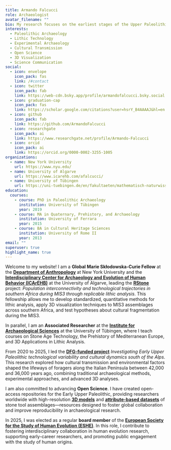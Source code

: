 ```yaml
---
title: Armando Falcucci
role: Archaeologist
avatar_filename: ""
bio: My research focuses on the earliest stages of the Upper Paleolithic across Europe and the Levant. I am currently investigating several Aurignacian and Ahmarian sites to understand the intricate relationships between archaeological patterns, cultural transmission, demic spread, and technological convergence.
interests:
  - Paleolithic Archaeology
  - Lithic Technology
  - Experimental Archaeology
  - Cultural Transmission
  - Open Science
  - 3D Visualization
  - Science Communication
social:
  - icon: envelope
    icon_pack: fas
    link: /#contact
  - icon: twitter
    icon_pack: fab
    link: https://web-cdn.bsky.app/profile/armandofalcucci.bsky.social
  - icon: graduation-cap
    icon_pack: fas
    link: https://scholar.google.com/citations?user=hsrY_B4AAAAJ&hl=en
  - icon: github
    icon_pack: fab
    link: https://github.com/ArmandoFalcucci
  - icon: researchgate
    icon_pack: ai
    link: https://www.researchgate.net/profile/Armando-Falcucci
  - icon: orcid
    icon_pack: ai
    link: https://orcid.org/0000-0002-3255-1005
organizations:
  - name: New York University
    url: https://www.nyu.edu/
  - name: University of Algarve
    url: https://www.icarehb.com/afalcucci/
  - name: University of Tübingen
    url: https://uni-tuebingen.de/en/fakultaeten/mathematisch-naturwissenschaftliche-fakultaet/fachbereiche/geowissenschaften/arbeitsgruppen/urgeschichte-naturwissenschaftliche-archaeologie/ina/aeltere-urgeschichte-quartaeroekologie/mitarbeiter/associated-members/dr-armando-falcucci/
education:
  courses:
    - course: PhD in Paleolithic Archaeology
      institution: University of Tübingen
      year: 2019
    - course: MA in Quaternary, Prehistory, and Archaeology
      institution: University of Ferrara
      year: 2015
    - course: BA in Cultural Heritage Sciences
      institution: University of Rome II
      year: 2013
email: ""
superuser: true
highlight_name: true
---
```


Welcome to my website! I am a **Global Marie Skłodowska‑Curie Fellow** at the [**Department of Anthropology**](https://as.nyu.edu/departments/anthropology.html) at New York University and the [**Interdisciplinary Center for Archaeology and Evolution of Human Behavior (ICArEHB)**](https://www.icarehb.com/) at the University of Algarve, leading the [**RStone**](https://cordis.europa.eu/project/id/101152531) project: *Population interconnectivity and technological trajectories in southern Africa during MIS3 through replicable lithic analysis*. This fellowship allows me to develop standardized, quantitative methods for lithic analysis, apply 3D visualization techniques to MIS3 assemblages across southern Africa, and test hypotheses about cultural fragmentation during the MIS3.

In parallel, I am an **Associated Researcher** at the [**Institute for Archaeological Sciences**](https://uni-tuebingen.de/en/faculties/faculty-of-science/departments/geosciences/work-groups/prehistory-and-archaeological-sciences/ina/) at the University of Tübingen, where I teach courses on Stone Age Technology, the Prehistory of Mediterranean Europe, and 3D Applications in Lithic Analysis.

From 2020 to 2025, I led the [**DFG-funded project**](https://gepris.dfg.de/gepris/projekt/431809858?language=en) *Investigating Early Upper Paleolithic technological variability and cultural dynamics south of the Alps*. This research explored how cultural transmission and environmental factors shaped the lifeways of foragers along the Italian Peninsula between 42,000 and 36,000 years ago, combining traditional archaeological methods, experimental approaches, and advanced 3D analyses.

I am also committed to advancing **Open Science**. I have created open-access repositories for the Early Upper Paleolithic, providing researchers worldwide with high-resolution [**3D models**](https://www.armandofalcucci.com/project/open_aurignacian/) and [**attribute-based datasets**](https://www.armandofalcucci.com/datasets/) of stone tool assemblages—resources designed to foster global collaboration and improve reproducibility in archaeological research.

In 2025, I was elected as a regular **board member** of the [**European Society for the Study of Human Evolution (ESHE)**](https://www.eshe.eu/aboutus/). In this role, I contribute to fostering interdisciplinary collaboration in human evolution research, supporting early-career researchers, and promoting public engagement with the study of human origins.
